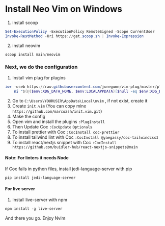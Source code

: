 
# Install Neo Vim on Windows

1. install scoop 

``` PowerShell
Set-ExecutionPolicy -ExecutionPolicy RemoteSigned -Scope CurrentUser
Invoke-RestMethod -Uri https://get.scoop.sh | Invoke-Expression
```

2. install neovim

``` PowerShell
scoop install main/neovim
```

### Next, we do the configuration

1. Install vim plug for plugins

``` PowerShell
iwr -useb https://raw.githubusercontent.com/junegunn/vim-plug/master/plug.vim |`
    ni "$(@($env:XDG_DATA_HOME, $env:LOCALAPPDATA)[$null -eq $env:XDG_DATA_HOME])/nvim-data/site/autoload/plug.vim" -Force

```

2. Go to `C:\Users\YOURUSER\AppData\Local\nvim` , if not exist, create it
3. Create `init.vim` (You can copy mine `https://github.com/marcozsh/init.vim.git`)
4. Make the config
5. Open vim and install the plugins `:PlugInstall`
6. Then Update Coc `:CocUpdate`
`Optionals`
7. To install prettier with Coc `:CocInstall coc-prettier`
8. To install tailwind lint with Coc `:CocInstall @yaegassy/coc-tailwindcss3`
9. To install react/nextjs snippet with Coc `:CocInstall https://github.com/buidler-hub/react-nextjs-snippets@main`

#### Note: For linters it needs Node

If Coc fails in python files, install jedi-language-server with pip

```PowerShell
pip install jedi-language-server
```

#### For live server 

1. Install live-server with npm

```PowerShell
npm install -g live-server
```

And there you go. Enjoy Nvim
